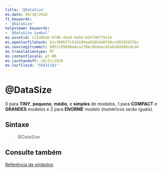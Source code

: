```yaml
---
title: '@DataSize'
ms.date: 08/30/2018
f1_keywords:
- '@DataSize'
helpviewer_keywords:
- '@DataSize symbol'
ms.assetid: c31dd6ab-0706-43ed-9a5d-024730f7931b
ms.openlocfilehash: b2c300bf7c616184ae928b4d07d8ccb93d5d37bc
ms.sourcegitcommit: 6052185696adca270bc9bdbec45a626dd89cdcdd
ms.translationtype: MT
ms.contentlocale: pt-BR
ms.lasthandoff: 10/31/2018
ms.locfileid: "50431181"
---
```

# <a name="datasize"></a>@DataSize

0 para **TINY**, **pequeno**, **médio**, e **simples** de modelos, 1 para **COMPACT** e  **GRANDES** modelos e 2 para **ENORME** modelo (numéricos serão iguais).

## <a name="syntax"></a>Sintaxe

> @DataSize

## <a name="see-also"></a>Consulte também

[Referência de símbolos](../../assembler/masm/symbols-reference.md)<br/>